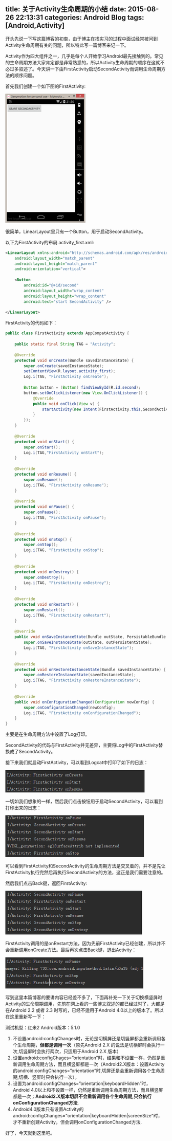 title: 关于Activity生命周期的小结
date: 2015-08-26 22:13:31
categories: Android Blog
tags: [Android,Activity]
---
开头先说一下写这篇博客的初衷，由于博主在找实习的过程中面试经常被问到Activity生命周期有关的问题，所以特此写一篇博客来记一下。 

Activity作为四大组件之一，几乎是每个人开始学习Android最先接触到的。常见的生命周期方法大家肯定都是非常熟悉的，所以Activity生命周期的顺序在这就不必过多叙述了。今天讲一下由FirstActivity启动SecondActivity而调用生命周期方法的顺序问题。

首先我们创建一个如下图的FirstActivity:

![这里写图片描述](/uploads/20150826/20150826213244536.jpg)

很简单，LinearLayout里只有一个Button，用于启动SecondActivity。

以下为FirstActivity的布局 activity_first.xml:

``` xml
<LinearLayout xmlns:android="http://schemas.android.com/apk/res/android"
    android:layout_width="match_parent"
    android:layout_height="match_parent"
    android:orientation="vertical">

    <Button
        android:id="@+id/second"
        android:layout_width="wrap_content"
        android:layout_height="wrap_content"
        android:text="start SecondActivity" />

</LinearLayout>
```

FirstActivity的代码如下：

``` java
public class FirstActivity extends AppCompatActivity {

    public static final String TAG = "Activity";

    @Override
    protected void onCreate(Bundle savedInstanceState) {
        super.onCreate(savedInstanceState);
        setContentView(R.layout.activity_first);
        Log.i(TAG, "FirstActivity onCreate");

        Button button = (Button) findViewById(R.id.second);
        button.setOnClickListener(new View.OnClickListener() {
            @Override
            public void onClick(View v) {
                startActivity(new Intent(FirstActivity.this,SecondActivity.class));
            }
        });
    }

    @Override
    protected void onStart() {
        super.onStart();
        Log.i(TAG,"FirstActivity onStart");
    }

    @Override
    protected void onResume() {
        super.onResume();
        Log.i(TAG, "FirstActivity onResume");
    }

    @Override
    protected void onPause() {
        super.onPause();
        Log.i(TAG, "FirstActivity onPause");
    }

    @Override
    protected void onStop() {
        super.onStop();
        Log.i(TAG, "FirstActivity onStop");
    }

    @Override
    protected void onDestroy() {
        super.onDestroy();
        Log.i(TAG, "FirstActivity onDestroy");
    }

    @Override
    protected void onRestart() {
        super.onRestart();
        Log.i(TAG, "FirstActivity onRestart");
    }

    @Override
    public void onSaveInstanceState(Bundle outState, PersistableBundle outPersistentState) {
        super.onSaveInstanceState(outState, outPersistentState);
        Log.i(TAG, "FirstActivity onSaveInstanceState");
    }

    @Override
    protected void onRestoreInstanceState(Bundle savedInstanceState) {
        super.onRestoreInstanceState(savedInstanceState);
        Log.i(TAG, "FirstActivity onRestoreInstanceState");
    }

    @Override
    public void onConfigurationChanged(Configuration newConfig) {
        super.onConfigurationChanged(newConfig);
        Log.i(TAG, "FirstActivity onConfigurationChanged");
    }
}
```

主要是在生命周期方法中设置了Log打印。

SecondActivity的代码与FirstActivity并无差异，主要将Log中的FirstActivity替换成了SecondActivity。

接下来我们就启动FirstActivity，可以看到Logcat中打印了如下的日志：

![这里写图片描述](/uploads/20150826/20150826212633880.jpg)

一切如我们想象的一样，然后我们点击按钮用于启动SecondActivity，可以看到打印出来的日志：

![这里写图片描述](/uploads/20150826/20150826214443682.jpg)

可以看到FirstActivity和SecondActivity的生命周期方法是交叉着的，并不是先让FirstActivity执行完然后再执行SecondActivity的方法，这正是我们需要注意的。

然后我们点击Back键，返回FirstActivity:

![这里写图片描述](/uploads/20150826/20150826214330231.jpg)

FirstActivity调用的是onRestart方法，因为先前FirstActivity已经创建，所以并不会重新调用onCreate方法。最后再次点击Back键，退出Activity：

![这里写图片描述](/uploads/20150826/20150826214929167.jpg)

写到这里本篇博客的要讲内容已经差不多了，下面再补充一下关于切换横竖屏时Activity的生命周期调用，先前在网上看的一些博文叙述的都已经过时了，大都是在Android 2.2 或者 2.3 时写的，已经不适用于Android 4.0以上的版本了。所以在这里重新写一下：

测试机型：红米2
Android版本：5.1.0

1. 不设置android:configChanges时，无论是切横屏还是切竖屏都会重新调用各个生命周期，**但都是调用一次**（原先Android 2.X 的说法是切横屏时会执行一次,切竖屏时会执行两次，只适用于Android 2.X 版本）
2.  设置android:configChages=”orientation”时，结果和不设置一样，仍然是重新调用生命周期方法，而且横竖屏都是一次（Android2.X版本：设置Activity的android:configChanges=”orientation”时,切屏还是会重新调用各个生命周期,切横、竖屏时只会执行一次）。
3.  设置为android:configChanges=”orientation|keyboardHidden”时，Android 4.0以上和不设置一样，仍然是重新调用生命周期方法，而且横竖屏都是一次；**Android2.X版本切屏不会重新调用各个生命周期,只会执行onConfigurationChanged方法**.
4.  Android4.0版本只有设置Activity的android:configChanges="orientation|keyboardHidden|screenSize"时，才不重新创建Activity，但会调用onConfigurationChanged方法.

好了，今天就到这里吧。

